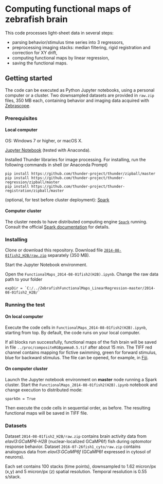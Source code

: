 # Computing functional maps of zebrafish brain
This code processes light-sheet data in several steps:
* parsing behavior/stimulus time series into 3 regressors,
* preprocessing imaging stacks: median filtering, rigid registration and correction for XY drift,
* computing functional maps by linear regression,
* saving the functional maps.

## Getting started
The code can be executed as Python Jupyter notebooks, using a personal computer or a cluster. Two downsampled datasets are provided in `raw.zip` files, 350 MB each, containing behavior and imaging data acquired with [Zebrascope](https://www.nature.com/nmeth/journal/v11/n9/full/nmeth.3040.html).

### Prerequisites
#### Local computer
OS: Windows 7 or higher, or macOS X.

[Jupyter Notebook](http://jupyter.org/install) (tested with Anaconda).

Installed Thunder libraries for image processing. For installing, run the following commands in shell (or Anaconda Prompt)
```
pip install https://github.com/thunder-project/thunder/zipball/master
pip install https://github.com/thunder-project/thunder-regression/zipball/master
pip install https://github.com/thunder-project/thunder-registration/zipball/master
```
(optional, for test before cluster deployment): [Spark](http://spark.apache.org/docs/latest/)

#### Computer cluster
The cluster needs to have distributed computing engine [`Spark`](https://github.com/apache/spark) running. Consult the official [Spark documentation](http://spark.apache.org/docs/latest/) for details. 

### Installing 
Clone or download this repository. Download file [`2014-08-01fish2_H2B/raw.zip`](https://github.com/optofish-paper/ZebrafishFunctionalMaps_LinearRegression/blob/master/2014-08-01fish2_H2B/raw.zip?raw=true) separately (350 MB).

Start the Jupyter Notebook environment.

Open the `FunctionalMaps_2014-08-01fish2(H2B).ipynb`. Change the raw data path to your folder 
```
expDir = `C:/../ZebrafishFunctionalMaps_LinearRegression-master/2014-08-01fish2_H2B/`
```

### Running the test
#### On local computer
Execute the code cells in `FunctionalMaps_2014-08-01fish2(H2B).ipynb`, starting from top. By default, the code runs on your local computer.

If all blocks run successfully, functional maps of the fish brain will be saved in file `../proc/compositeRGBgamma0.5.tif` after about 15 min. The TIFF red channel contains mapping for fictive swimming, green for forward stimulus, blue for backward stimulus. The file can be opened, for example, in [Fiji](https://fiji.sc/).

#### On computer cluster
Launch the Jupyter notebook environment on **master** node running a Spark cluster. Start the `FunctionalMaps_2014-08-01fish2(H2B).ipynb` notebook and change execution to distributed mode:
```
sparkOn = True
```
Then execute the code cells in sequential order, as before. The resulting functional maps will be saved in TIFF file.

### Datasets
Dataset `2014-08-01fish2_H2B/raw.zip` contains brain activity data from *elavl3:GCaMP6-H2B* (nuclear-localized GCaMP6f) fish during optomotor response behavior.
Dataset `2016-07-26fish1_cyto/raw.zip` contains analogous data from *elavl3:GCaMP6f* (GCaMP6f expressed in cytosol of neurons).

Each set contains 100 stacks (time points), downsampled to 1.62 micron/px (x,y) and 5 micron/px (z) spatial resolution. Temporal resolution is 0.55 s/stack.
